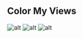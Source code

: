 ## Color My Views
![alt](https://res.cloudinary.com/kuforiji/image/upload/v1559322903/Screenshot_1559322860.png)
![alt](https://res.cloudinary.com/kuforiji/image/upload/v1559323043/Screenshot_1559323035.png)
![alt](https://res.cloudinary.com/kuforiji/image/upload/v1559322903/Screenshot_1559322870.png)

